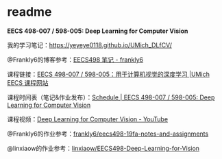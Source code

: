 # readme

**EECS 498-007 / 598-005: Deep Learning for Computer Vision**

我的学习笔记：https://yeyeye0118.github.io/UMich_DLfCV/

@Frankly6的博客参考：[EECS498 笔记 - frankly6](https://frankly6.cn/2025/03/27/EECS498-notes/#more)

课程链接：[EECS 498-007 / 598-005：用于计算机视觉的深度学习 |UMich EECS 课程网站](https://web.eecs.umich.edu/~justincj/teaching/eecs498/WI2022/)

课程时间表（笔记&作业发布）：[Schedule | EECS 498-007 / 598-005: Deep Learning for Computer Vision](https://web.eecs.umich.edu/~justincj/teaching/eecs498/FA2019/schedule.html)

课程视频：[Deep Learning for Computer Vision - YouTube](https://www.youtube.com/playlist?list=PL5-TkQAfAZFbzxjBHtzdVCWE0Zbhomg7r)

@Frankly6的作业参考：[frankly6/eecs498-19fa-notes-and-assignments](https://github.com/frankly6/eecs498-19fa-notes-and-assignments)

@linxiaow的作业参考：[linxiaow/EECS498-Deep-Learning-for-Vision](https://github.com/linxiaow/EECS498-Deep-Learning-for-Vision/tree/master)
